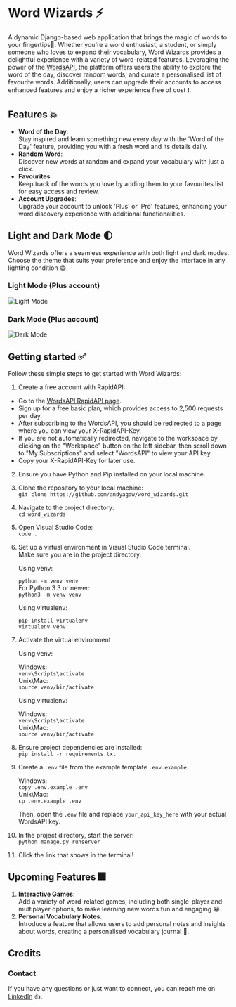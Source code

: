 # Word Wizards ⚡

A dynamic Django-based web application that brings the magic of words to your fingertips👐.
Whether you're a word enthusiast, a student, or simply someone who loves to expand their
vocabulary, Word Wizards provides a delightful experience with a variety of word-related
features. Leveraging the power of the [WordsAPI](https://www.wordsapi.com/), the platform offers users the ability to
explore the word of the day, discover random words, and curate a personalised list of
favourite words. Additionally, users can upgrade their accounts to access enhanced features
and enjoy a richer experience free of cost ❗.

## Features 💥

* **Word of the Day**: <br /> Stay inspired and learn something new every day with the 'Word of the Day'
 feature, providing you with a fresh word and its details daily.
* **Random Word**: <br /> Discover new words at random and expand your vocabulary with just a click.
* **Favourites**: <br /> Keep track of the words you love by adding them to your favourites list for easy
 access and review.
* **Account Upgrades**: <br /> Upgrade your account to unlock 'Plus' or 'Pro' features, enhancing your word
 discovery experience with additional functionalities.

## Light and Dark Mode 🌓

Word Wizards offers a seamless experience with both light and dark modes. Choose the theme that suits your preference
and enjoy the interface in any lighting condition 😄.

### Light Mode (Plus account)

![Light Mode](https://github.com/andyagdw/words_wizards/assets/138252680/c4e1d9e1-e7f5-4482-9eae-792053c3a875)

### Dark Mode (Plus account)

![Dark Mode](https://github.com/andyagdw/words_wizards/assets/138252680/d75d19d5-e1d3-48ff-b99e-143b965036b2)

## Getting started ✅

Follow these simple steps to get started with Word Wizards:

1. Create a free account with RapidAPI:
* Go to the [WordsAPI RapidAPI page](https://rapidapi.com/dpventures/api/wordsapi/pricing).
* Sign up for a free basic plan, which provides access to 2,500 requests per day.
* After subscribing to the WordsAPI, you should be redirected to a page where you can view your X-RapidAPI-Key.
* If you are not automatically redirected, navigate to the workspace by clicking on the "Workspace" button on the
  left sidebar, then scroll down to "My Subscriptions" and select "WordsAPI" to view your API key.
* Copy your X-RapidAPI-Key for later use.

2. Ensure you have Python and Pip installed on your local machine. <br />
3. Clone the repository to your local machine: <br />
   `git clone https://github.com/andyagdw/word_wizards.git`
4. Navigate to the project directory: <br />
   `cd word_wizards`
5. Open Visual Studio Code: <br />
   `code .`
6. Set up a virtual environment in Visual Studio Code terminal. <br />
   Make sure you are in the project directory.

   Using venv:

   `python -m venv venv` <br />
   For Python 3.3 or newer: <br />
   `python3 -m venv venv`

   Using virtualenv:

   ```
   pip install virtualenv
   virtualenv venv
   ```

7. Activate the virtual environment

   Using venv:

   Windows: <br />
   `venv\Scripts\activate` <br />
   Unix\Mac: <br />
   `source venv/bin/activate`

   Using virtualenv: <br />

   Windows: <br />
   `venv\Scripts\activate` <br />
   Unix\Mac: <br />
   `source venv/bin/activate`

8. Ensure project dependencies are installed: <br />
   ```pip install -r requirements.txt```

9. Create a `.env` file from the example template `.env.example`

   Windows: <br />
   `copy .env.example .env` <br />
   Unix\Mac: <br />
   `cp .env.example .env`
   
   Then, open the `.env` file and replace `your_api_key_here` with your actual WordsAPI key.

11. In the project directory, start the server: <br />
   `python manage.py runserver`

12. Click the link that shows in the terminal!

## Upcoming Features 🎆

1. **Interactive Games**: <br /> Add a variety of word-related games, including both single-player and
 multiplayer options, to make learning new words fun and engaging 😁.
2. **Personal Vocabulary Notes**: <br /> Introduce a feature that allows users to add personal notes and insights
 about words, creating a personalised vocabulary journal 📖.

## Credits
### Contact

If you have any questions or just want to connect, you can reach me on
[LinkedIn](https://www.linkedin.com/in/andyagyeidwumah/) 👍.
